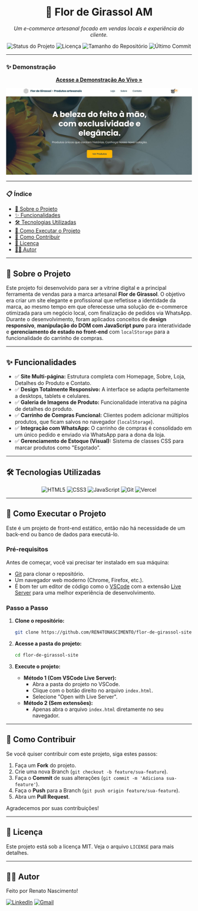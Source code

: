 <p align="center">
  <h1 align="center">🌻 Flor de Girassol AM</h1>
  <p align="center">
    <em>Um e-commerce artesanal focado em vendas locais e experiência do cliente.</em>
  </p>
  <p align="center">
    <img src="https://img.shields.io/badge/status-conclu%C3%ADdo-brightgreen?style=for-the-badge" alt="Status do Projeto">
    <img src="https://img.shields.io/github/license/REN4TONASCIMENTO/flor-de-girassol-site?style=for-the-badge" alt="Licença">
    <img src="https://img.shields.io/github/repo-size/REN4TONASCIMENTO/flor-de-girassol-site?style=for-the-badge" alt="Tamanho do Repositório">
    <img src="https://img.shields.io/github/last-commit/REN4TONASCIMENTO/flor-de-girassol-site?style=for-the-badge" alt="Último Commit">
  </p>
</p>

---

### ✨ Demonstração

<p align="center">
  <a href="https://flor-de-girassol-site.vercel.app/"><strong>Acesse a Demonstração Ao Vivo »</strong></a>
</p>

<p align="center">
  <img src="/src/assets/images/demo-vercell.JPG" alt="Demonstração do projeto" width="700"/>
</p>

---

### 📋 Índice

* [📖 Sobre o Projeto](#-sobre-o-projeto)
* [✨ Funcionalidades](#-funcionalidades)
* [🛠️ Tecnologias Utilizadas](#️-tecnologias-utilizadas)
* [🚀 Como Executar o Projeto](#-como-executar-o-projeto)
* [🤝 Como Contribuir](#-como-contribuir)
* [📝 Licença](#-licença)
* [👨‍💻 Autor](#-autor)

---

## 📖 Sobre o Projeto

Este projeto foi desenvolvido para ser a vitrine digital e a principal ferramenta de vendas para a marca artesanal **Flor de Girassol**. O objetivo era criar um site elegante e profissional que refletisse a identidade da marca, ao mesmo tempo em que oferecesse uma solução de e-commerce otimizada para um negócio local, com finalização de pedidos via WhatsApp. Durante o desenvolvimento, foram aplicados conceitos de **design responsivo**, **manipulação do DOM com JavaScript puro** para interatividade e **gerenciamento de estado no front-end** com `localStorage` para a funcionalidade do carrinho de compras.

---

## ✨ Funcionalidades

-   ✅ **Site Multi-página:** Estrutura completa com Homepage, Sobre, Loja, Detalhes do Produto e Contato.
-   ✅ **Design Totalmente Responsivo:** A interface se adapta perfeitamente a desktops, tablets e celulares.
-   ✅ **Galeria de Imagens de Produto:** Funcionalidade interativa na página de detalhes do produto.
-   ✅ **Carrinho de Compras Funcional:** Clientes podem adicionar múltiplos produtos, que ficam salvos no navegador (`localStorage`).
-   ✅ **Integração com WhatsApp:** O carrinho de compras é consolidado em um único pedido e enviado via WhatsApp para a dona da loja.
-   ✅ **Gerenciamento de Estoque (Visual):** Sistema de classes CSS para marcar produtos como "Esgotado".

---

## 🛠️ Tecnologias Utilizadas

<p align="center">
  <img src="https://img.shields.io/badge/HTML5-%23E34F26?style=for-the-badge&logo=html5&logoColor=white" alt="HTML5">
  <img src="https://img.shields.io/badge/CSS3-%231572B6?style=for-the-badge&logo=css3&logoColor=white" alt="CSS3">
  <img src="https://img.shields.io/badge/JavaScript-%23F7DF1E?style=for-the-badge&logo=javascript&logoColor=black" alt="JavaScript">
  <img src="https://img.shields.io/badge/Git-%23E34F26?style=for-the-badge&logo=git&logoColor=white" alt="Git">
  <img src="https://img.shields.io/badge/Vercel-%23000000?style=for-the-badge&logo=vercel&logoColor=white" alt="Vercel">
</p>

---

## 🚀 Como Executar o Projeto

Este é um projeto de front-end estático, então não há necessidade de um back-end ou banco de dados para executá-lo.

### Pré-requisitos

Antes de começar, você vai precisar ter instalado em sua máquina:
* [Git](https://git-scm.com) para clonar o repositório.
* Um navegador web moderno (Chrome, Firefox, etc.).
* É bom ter um editor de código como o [VSCode](https://code.visualstudio.com/) com a extensão [Live Server](https://marketplace.visualstudio.com/items?itemName=ritwickdey.LiveServer) para uma melhor experiência de desenvolvimento.

### Passo a Passo

1.  **Clone o repositório:**
    ```bash
    git clone https://github.com/REN4TONASCIMENTO/flor-de-girassol-site.git
    ```

2.  **Acesse a pasta do projeto:**
    ```bash
    cd flor-de-girassol-site
    ```

3.  **Execute o projeto:**
    * **Método 1 (Com VSCode Live Server):**
        * Abra a pasta do projeto no VSCode.
        * Clique com o botão direito no arquivo `index.html`.
        * Selecione "Open with Live Server".
    * **Método 2 (Sem extensões):**
        * Apenas abra o arquivo `index.html` diretamente no seu navegador.

---

## 🤝 Como Contribuir

Se você quiser contribuir com este projeto, siga estes passos:

1.  Faça um **Fork** do projeto.
2.  Crie uma nova Branch (`git checkout -b feature/sua-feature`).
3.  Faça o **Commit** de suas alterações (`git commit -m 'Adiciona sua-feature'`).
4.  Faça o **Push** para a Branch (`git push origin feature/sua-feature`).
5.  Abra um **Pull Request**.

Agradecemos por suas contribuições!

---

## 📝 Licença

Este projeto está sob a licença MIT. Veja o arquivo `LICENSE` para mais detalhes.

---

## 👨‍💻 Autor

Feito por Renato Nascimento!

[![LinkedIn](https://img.shields.io/badge/LinkedIn-Renato%20Nascimento-0077B5?style=for-the-badge&logo=linkedin&logoColor=white)](https://www.linkedin.com/in/-renatonascimento/)
[![Gmail](https://img.shields.io/badge/Gmail-D14836?style=for-the-badge&logo=gmail&logoColor=white)](mailto:renatonascimento2001@gmail.com)
